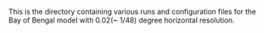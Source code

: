 This is the directory containing various runs and configuration files for the Bay of Bengal model with 0.02(~ 1/48) degree horizontal resolution.
